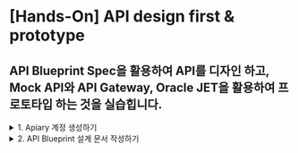 # [Hands-On] API design first & prototype

## API Blueprint Spec을 활용하여 API를 디자인 하고, Mock API와 API Gateway, Oracle JET을 활용하여 프로토타입 하는 것을 실습힙니다.

<details>
<summary>1. Apiary 계정 생성하기</summary>
API 설계 문서를 작성하고 Mock Test를 하기 위한 Apiary 계정을 생성하는 단계입니다.  
만약 계정을 가지고 있다면 이 단계를 건너뜁니다.  

> 1.1. [Apiary(https://apiary.io)](https://apiary.io) 홈페이지에 접속한 후 우측 상단의 **Sign up** 버튼을 클릭합니다.  
> <img src="images/apiary_home.png" width="80%">

> 1.2. **Continue with GitHub** 버튼을 클릭합니다.  
> <img src="images/apiary_sign_up.png" width="40%">

> 1.3. GitHub 계정을 입력하고 **Sign In** 버튼을 클릭합니다.  
> <img src="images/apiary_github_account1.png" width="40%">

> 1.4. Apiary에서 GitHub에 인증을 위한 권한을 요청합니다.  
> **Authorize apiaryio** 버튼을 클릭합니다.  
> <img src="images/apiary_github_signup.png" width="40%">

> 1.5. Apiary에서 사용할 이메일을 입력합니다.  
> GitHub 이메일을 입력합니다.  
> <img src="images/apiary_github_signup2.png" width="40%">

> 1.6. Apiary 계정을 처음 만들면 기본 API 프로젝트 하나를 생성해야 합니다.  
> **Name your first API** 부분에 다음과 같이 *Movie API*를 입력하고 문서 타입은 API Blueprint로 선택합니다.  
> Apiary는 Swagger와 API Blueprint 두가지를 지원 합니다. (참고 -> [API Blueprint and Swagger](#api-blueprint-and-swagger)
> <img src="images/apiary_new_api.png" width="40%">

> 1.7. Apiary 계정과 첫 API Blueprint 프로젝트를 성공적으로 생성하였습니다. :clap:  
> 생성을 하게 되면 좌측에 샘플 API Blueprint 마크다운과 에디터가 보이고, 우측에 HTML 문서가 보입니다.  
> <img src="images/apiary_write_api_1.png" width="100%">
</details>

<details>
<summary>2. API Blueprint 설계 문서 작성하기</summary>

이제부터 Movie API 설계 문서를 작성합니다.  
> 2.1. 아래의 API Blueprint 코드를 복사해서 좌측 에디터의 샘플 Blueprint를 덮어 씁니다. 
>```markdown
>FORMAT: 1A
>HOST: http://polls.apiblueprint.org/
>
># 영화 API
>
>최근 인기있는 **영화 정보**와 관련 **영화인**에 대한 정보를 제공하는 API
>
># Group 영화 API
>
>## 영화 정보 리소스 []
>
>### 영화 조회 []
>영화명으로 영화를 검색하여 비슷한 이름의 영화 리스트를 제공
>
>+ Request
>
>    + Headers
>    
>             api_key: adfadfvkljadflkjasdflkasdf
>
>
>
>        
>+ Response 200 (application/json)
>
>         [
>             {
>                 "id": 278,
>                 "title": "쇼생크 탈출",
>                 "vote_count": 12728,
>                 "vote_average": 8.7,
>                 "poster_path": "/iZdih9zQAqxNadp0ScHyYRXsXLf.jpg",
>                 "release_date": "1995-01-28"
>             },
>             {
>                 "id": 238,
>                 "title": "대부",
>                 "vote_count": 9746,
>                 "vote_average": 8.6,
>                 "poster_path": "/cOwVs8eYA4G9ZQs7hIRSoiZr46Q.jpg",
>                 "release_date": "1972-12-27"
>             },
>             {
>                 "id": 129,
>                 "title": "센과 치히로의 행방불명",
>                 "vote_count": 7174,
>                 "vote_average": 8.5,
>                 "poster_path": "/mD49waY0XR7HNrS13r63tfgYT08.jpg",
>                 "release_date": "2002-06-28"
>             },
>             {
>                 "id": 424,
>                 "title": "쉰들러 리스트",
>                 "vote_count": 7746,
>                 "vote_average": 8.5,
>                 "poster_path": "/oyyUcGwLX7LTFS1pQbLrQpyzIyt.jpg",
>                 "release_date": "1994-03-05"
>             },
>             {
>                 "id": 550,
>                 "title": "파이트 클럽",
>                 "vote_count": 15870,
>                 "vote_average": 8.4,
>                 "poster_path": "/kabpExFv9JLp778w9ZtCtZnWH9N.jpg",
>                 "release_date": "1999-11-13"
>             }
>         ]
>
>### 영화 상세 조회 []
>영화 ID로 영화 상세 조회
>
>+ Request
>
>    + Headers
>    
>             api_key: adfadfvkljadflkjasdflkasdf
>    
>+ Parameters
>    + id : 278 (number, required) - 영화 아이디
>    
>+ Response 201 (application/json)
>
>    + Headers
>
>             Location: /api/v1/movie/278
>
>    + Body
>
>             {
>                 "id": 278,
>                 "title": "쇼생크 탈출",
>                 "vote_count": 12728,
>                 "vote_average": 8.7,
>                 "poster_path": "/iZdih9zQAqxNadp0ScHyYRXsXLf.jpg",
>                 "release_date": "1995-01-28"
>                 "overview": "촉망받는 은행 간부 앤디 듀프레인(팀 로빈슨)은 아내와 그녀의 정부를 살해했다는 누명을 쓴다. 주변의 증언과 살해 현장의 그럴듯한 증거들로 그는 종신형을 선고받고 악질범들만 수용한다는 지옥같은 교도소 쇼생크로 향한다. 인간 말종 쓰레기들만 모인 그곳에서 그는 이루 말할 수 없는 억압과 짐승보다 못한 취급을 당한다. 그러던 어느 날, 간수의 세금을 면제받게 해 준 덕분에 그는 일약 교도소의 비공식 회계사로 일하게 된다. 그 와중에 교도소 소장은 죄수들을 이리저리 부리면서 검은 돈을 긁어 모으고 앤디는 이 돈을 세탁하여 불려주면서 그의 돈을 관리하는데..."
>             }
>            
>
># Group 영화인 API
>## 영화인 정보 리소스 [/api/search/v1/movie-people]
>
>### 영화인 조회 [GET /api/search/v1/movie-people{?filmography}]
>필모 그래피로 영화인 정보를 검색하여 리스트를 제공
>
>+ Request
>
>    + Headers
>    
>             api_key: adfadfvkljadflkjasdflkasdf
>
>+ Parameters
>    + filmography : 쇼생크 (string, required) - 필모 그래피
>
>+ Response 200 (application/json)
>
>
>### 영화인 상세 조회 [GET /api/search/v1/movie-people/{id}]
>영화인 ID로 영화인의 상세 정보를 제공하는 API
>
>+ Request
>
>    + Headers
>    
>             api_key: adfadfvkljadflkjasdflkasdf
>
>+ Parameters
>    + id : 10084614 (number, required) - 영화인 아이디
>
>+ Response 200 (application/json)
>
>
>
>
>
>
>
>
>
>
>
>
>
>
>```

> 2.2. 위 API Blueprint문서를 붙여넣기 하고 아래 해당 라인에 비어있는 부분을 동일하게 입력합니다.
>```markdown
>10 : ## 영화 정보 리소스 [/api/search/v1/movies]
>
>12 : ### 영화 조회 [GET /api/search/v1/movies{?title}]
>
>21 : + Parameters
>22 :(탭 입력) + title : 대부 (string, optional) – 제목
>
>69 : ### 영화 상세 조회 [GET /api/search/v1/movies/{id}]
>
>133 : # Data Structures
>
>135 : ## MoviePeople (object)
>136 : + Include MoviePeopleMeta
>137 : + filmography : 쇼생크 탈출 (string, optional) - 필모그래피
>
>139 : ## MoviePeopleMeta (object)
>140 : + id : 10084614 (number, required) - 아이디
>141 : + name : 프랭크 다라본트 (string, required) – 이름
>142 : + role : 감독 (string, optional) - 역할
>
>116 :(탭 입력) + Attributes (array[MoviePeopleMeta])
>
>131 :(탭 입력) + Attributes (MoviePeople)
>```


> 2.3. 아래는 API Blueprint 완성본입니다.
>```markdown
>FORMAT: 1A
>HOST: http://polls.apiblueprint.org/
>
># 영화 API
>
>최근 인기있는 **영화 정보**와 관련 **영화인**에 대한 정보를 제공하는 API
>
># Group 영화 API
>
>## 영화 정보 리소스 [/api/search/v1/movies]
>
>### 영화 조회 [GET /api/search/v1/movies{?title}]
>영화명으로 영화를 검색하여 비슷한 이름의 영화 리스트를 제공
>
>+ Request
>
>    + Headers
>    
>             api_key: adfadfvkljadflkjasdflkasdf
>
>+ Parameters
>    + title : 대부 (string, optional) - 제목
>        
>+ Response 200 (application/json)
>
>         [
>             {
>                 "id": 278,
>                 "title": "쇼생크 탈출",
>                 "vote_count": 12728,
>                 "vote_average": 8.7,
>                 "poster_path": "/iZdih9zQAqxNadp0ScHyYRXsXLf.jpg",
>                 "release_date": "1995-01-28"
>             },
>             {
>                 "id": 238,
>                 "title": "대부",
>                 "vote_count": 9746,
>                 "vote_average": 8.6,
>                 "poster_path": "/cOwVs8eYA4G9ZQs7hIRSoiZr46Q.jpg",
>                 "release_date": "1972-12-27"
>             },
>             {
>                 "id": 129,
>                 "title": "센과 치히로의 행방불명",
>                 "vote_count": 7174,
>                 "vote_average": 8.5,
>                 "poster_path": "/mD49waY0XR7HNrS13r63tfgYT08.jpg",
>                 "release_date": "2002-06-28"
>             },
>             {
>                 "id": 424,
>                 "title": "쉰들러 리스트",
>                 "vote_count": 7746,
>                 "vote_average": 8.5,
>                 "poster_path": "/oyyUcGwLX7LTFS1pQbLrQpyzIyt.jpg",
>                 "release_date": "1994-03-05"
>             },
>             {
>                 "id": 550,
>                 "title": "파이트 클럽",
>                 "vote_count": 15870,
>                 "vote_average": 8.4,
>                 "poster_path": "/kabpExFv9JLp778w9ZtCtZnWH9N.jpg",
>                 "release_date": "1999-11-13"
>             }
>         ]
>
>### 영화 상세 조회 [GET /api/search/v1/movies/{id}]
>영화 ID로 영화 상세 조회
>
>+ Request
>
>    + Headers
>    
>             api_key: adfadfvkljadflkjasdflkasdf
>    
>+ Parameters
>    + id : 278 (number, required) - 영화 아이디
>    
>+ Response 201 (application/json)
>
>    + Headers
>
>             Location: /api/v1/movie/278
>
>    + Body
>
>             {
>                 "id": 278,
>                 "title": "쇼생크 탈출",
>                 "vote_count": 12728,
>                 "vote_average": 8.7,
>                 "poster_path": "/iZdih9zQAqxNadp0ScHyYRXsXLf.jpg",
>                 "release_date": "1995-01-28"
>                 "overview": "촉망받는 은행 간부 앤디 듀프레인(팀 로빈슨)은 아내와 그녀의 정부를 살해했다는 누명을 쓴다. 주변의 증언과 살해 현장의 그럴듯한 증거들로 그는 종신형을 선고받고 악질범들만 수용한다는 지옥같은 교도소 쇼생크로 향한다. 인간 말종 쓰레기들만 모인 그곳에서 그는 이루 말할 수 없는 억압과 짐승보다 못한 취급을 당한다. 그러던 어느 날, 간수의 세금을 면제받게 해 준 덕분에 그는 일약 교도소의 비공식 회계사로 일하게 된다. 그 와중에 교도소 소장은 죄수들을 이리저리 부리면서 검은 돈을 긁어 모으고 앤디는 이 돈을 세탁하여 불려주면서 그의 돈을 관리하는데..."
>             }
>            
>
># Group 영화인 API
>## 영화인 정보 리소스 [/api/search/v1/movie-people]
>
>### 영화인 조회 [GET /api/search/v1/movie-people{?filmography}]
>필모 그래피로 영화인 정보를 검색하여 리스트를 제공
>
>+ Request
>
>    + Headers
>    
>             api_key: adfadfvkljadflkjasdflkasdf
>
>+ Parameters
>    + filmography : 쇼생크 (string, required) - 필모 그래피
>
>+ Response 200 (application/json)
>    + Attributes (array[MoviePeopleMeta])
>
>### 영화인 상세 조회 [GET /api/search/v1/movie-people/{id}]
>영화인 ID로 영화인의 상세 정보를 제공하는 API
>
>+ Request
>
>    + Headers
>    
>             api_key: adfadfvkljadflkjasdflkasdf
>
>+ Parameters
>    + id : 10084614 (number, required) - 영화인 아이디
>
>+ Response 200 (application/json)
>    + Attributes (array[MoviePeople])
>
>
># Data Structures
>
>## MoviePeople (object)
>+ Include MoviePeopleMeta
>+ role : 감독 (string, optional) - 역할
>+ filmography : 쇼생크 탈출 (string, optional) - 필모그래피
>
>## MoviePeopleMeta (object)
>+ id : 10084614 (number, required) - 아이디
>+ name : 프랭크 다라본트 (string, required) - 이름
>
>```

> 2.3. 요청/응답 데이터 정의는 두 가지 유형을 보여주기 위해 JSON 형식과 [MSON](#mson) 형식으로 정의하였습니다.  
> 자동으로 변환된 HTML문서를 오른쪽 영역에서 볼 수 있습니다.  
> **영화 조회**, **영화 상세 조회**, **영화인 정보 리소스**, **영화인 상세 조회**를 클릭하여 각각의 서비스 URL, 요청 파리미터 및 JSON 응답, Mock URL을 확인할 수 있습니다. 
> 우측 상단의 Save 버튼을 클릭하여 저장합니다.  
> ![apiary_write_complete](images/apiary_write_complete.png)
<details>
  
<details>
<summary>4. API Prototype 환경 구성하기</summary>
API Prototype을 위해서 Oracle JET 설치 환경을 구성합니다.  

먼저 깃헙 레파지토리를 다운로드 받아서 압축을 해제합니다.  

오라클 JET (UI) 프로젝트안으로 이동, 소스내 URL을 API Gateway의 Endpoint 확인  
아래 API 주소는 Oracle API Gateway의 주소입니다.  
jet-movie-msa-ui/src/js/endpoints.json
```
{
        "movies": "http://132.145.161.244:8011/api/search/v1/movies",
        "image": "https://image.tmdb.org/t/p/w185"
}
```

JET UI를 시작하기 위해서 Oracle JET CLI를 설치 후 다운로드 받은 jet-movie-msa-ui 폴더로 이동하여 node module을 설치합니다.
```
npm install -g @oracle/ojet-cli

cd jet-movie-msa-ui

npm install @oracle/oraclejet-tooling --save

ojet serve
```
</details>

  
  
  

